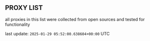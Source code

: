 ## PROXY LIST

all proxies in this list were collected from open sources and tested for functionality

last update: `2025-01-29 05:52:00.638604+00:00` UTC
